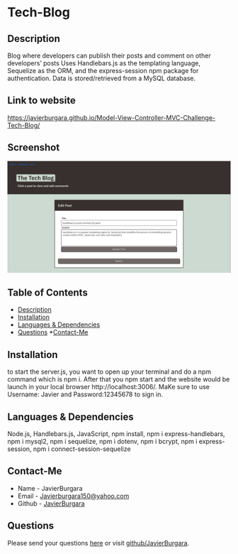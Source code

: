 # Tech-Blog

## Description
Blog where developers can publish their posts and comment on other developers’ posts Uses Handlebars.js as the templating language, Sequelize as the ORM, and the express-session npm package for authentication. Data is stored/retrieved from a MySQL database.
## Link to website
https://javierburgara.github.io/Model-View-Controller-MVC-Challenge-Tech-Blog/
## Screenshot
![Alt text](image.png)
## Table of Contents
* [Description](#description)
* [Installation](#installation)
* [Languages & Dependencies](#languagesanddependencies)
* [Questions](#questions)
*[Contact-Me](#contact-me)
## Installation
to start the server.js, you want to open up your terminal and do a npm command which is npm i. After that you npm start and the website would be launch in your local browser http://localhost:3006/. MaKe sure to use Username: Javier and Password:12345678 to sign in.
## Languages & Dependencies
Node.js, Handlebars.js, JavaScript, npm install, npm i express-handlebars, npm i mysql2, npm i sequelize, npm i dotenv, npm i bcrypt, npm i express-session, npm i connect-session-sequelize
## Contact-Me
  * Name - JavierBurgara
  * Email - Javierburgara150@yahoo.com
  * Github - [JavierBurgara](https://github.com/JavierBurgara/)
## Questions
Please send your questions [here](mailto:Javierburgara150@yahoo.com?subject=[GitHub]%20Dev%20Connect) or visit [github/JavierBurgara](https://github.com/JavierBurgara).
